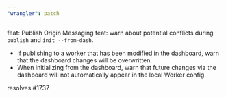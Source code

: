 ```yaml
---
"wrangler": patch
---
```


feat: Publish Origin Messaging
feat: warn about potential conflicts during `publish` and `init --from-dash`.

- If publishing to a worker that has been modified in the dashboard, warn that the dashboard changes will be overwritten.
- When initializing from the dashboard, warn that future changes via the dashboard will not automatically appear in the local Worker config.

resolves #1737
